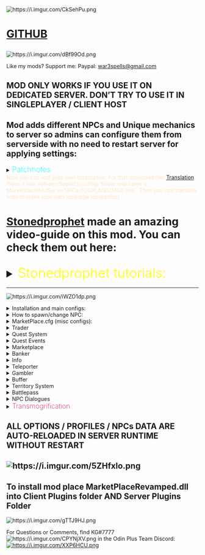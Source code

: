 <p><img src="https://i.imgur.com/CkSehPu.png" alt="https://i.imgur.com/CkSehPu.png"></p>
<h1>
<p><a href="https://github.com/war3i4i/Marketplace">GITHUB</a></p>
</h1>
<p><img src="https://i.imgur.com/dBf99Od.png" alt="https://i.imgur.com/dBf99Od.png"></p>
<p>Like my mods? Support me:
Paypal: <a href="mailto:war3spells@gmail.com">war3spells@gmail.com</a></p>
<h2>MOD ONLY WORKS IF YOU USE IT ON DEDICATED SERVER. DON’T TRY TO USE IT IN SINGLEPLAYER / CLIENT HOST</h2>
<h2>Mod adds different NPCs and Unique mechanics to server so admins can configure them from serverside with no need to restart server for applying settings:</h2>
<details>
  <summary><b><span style="color:aqua;font-weight:200;font-size:20px">
    Patchnotes
</span></b></summary>
<table>
<thead>
<tr>
<th>Version</th>
<th>Changes</th>
</tr>
</thead>
<tbody>
<tr>
<td>7.7.1</td>
<td>1) Now skill level as quest REWARD will not give skill levels if skill level is 0 (professions)<br/>2) Now all configs (including discord config, territory config and MAIN config (that also got changed) ) updating in server runtime without restart<br/>3) Changed discord connector config so you can write your own messages using {0] {1} {2} string formatting<br/>4) Fixed some patrol errors<br/>5) NPC that visible on map will be displayed as quest complete icon if its Talk quest target<br/>6) Fixed bug where every player would be an owner of any admin zone<br/>New territory flags<br/>7) NPC’s now can move if you set their patrol data (example: X0, Y0, X1, Y1, X2, Y2 and so on)<br/>8) Added new NPC name <icon> tag that allows you to add icon to NPC (exampe: <icon>Hammer</icon>), icon may be in-game monster, item or teleporter icon<br/>9) Added caching of teleporter icons<br/>10) Added /zones command to show zones in world<br/>11) Added F8 client GUI to create/remove/edit zones<br/>12) Added new NPC that’s visible on map<br/>13) Added caching of quest descriptions<br/>14) Quests now may have multiple restrictions</td>
</tr>
<tr>
<td>7.7.2-7.7.6</td>
<td>1) Small bugfixes<br/>2) Fixed npc patrol dropping underground because of no collision check<br/>3) Added isModed = true flag for valheim<br/>4) New territory flags were added: CustomPaint, LimitZoneHeight</td>
</tr>
<tr>
<td>7.7.7</td>
<td>1) Max accepted quest count now controlled by option in serverside<br/>2) Updated accepted quests UI. Added scrollview so you can see a lot of quests now. Also accepted quests UI now expandable in height if you drag its bottom border<br/>3) Fixed visible on map npc icon giving error<br/>4) Fixed patrol npc skyrocket in sky</td>
</tr>
<tr>
<td>7.7.8</td>
<td>1) Fixed Jewelcrafting incompatibility<br/>2) Added new API methods for my server control bot</td>
</tr>
<tr>
<td>7.7.9-7.8.2</td>
<td>1) Added new mechanic: Battlepass. (Still it test so no guides atm)<br/>2) Fixed marketplace default NPC models being able to go through (model collider issues)<br/>3) Added marketplace comptibility with ANY EIDF (Extended Item Data Framework) mod, such as my Transmogrification, Jewelcrafting, EpicLoot and so on<br/>4) Items in marketplace now have tooltip in right side with item stats and additional mod effects<br/>5) Added new quest Requirement: HasItem. Example: HasItem: Coins, 500<br/>6) Added new territory flags: LimitZoneHeight, CustomPaint<br/>7) Some additional optimizations<br/>8) Quest system improvements in terms of serverside crashes</td>
</tr>
<tr>
<td>7.8.3</td>
<td>1) Changed marketplace fonts and optimized UI<br/>2) Battlepass fixes<br/>3) Webhooks now having <color> richtext removed</td>
</tr>
<tr>
<td>7.8.4</td>
<td>1) Added german + portugese languages support<br/>2) HOTFIX for bug that doesn’t allow mod to work</td>
</tr>
<tr>
<td>7.8.5</td>
<td>1) Fixed cooking skill bug<br/>2) Fixed marketplace UI sorting by itemname/price/amount/seller text disappear on click</td>
</tr>
<tr>
<td>7.8.6</td>
<td>1) Added Korean language support<br/>2) Fixed possible EIDF item dupe</td>
</tr>
<tr>
<td>7.8.7</td>
<td>1) Now collect and craft quests may also have target level<br/>2) Fixed JC api<br/>3) Added new trader UI buttons: x1, x5, x10, x100</td>
</tr>
<tr>
<td>7.8.8</td>
<td>Fixed Previous Version</td>
</tr>
<tr>
<td>7.8.9</td>
<td>Fixed kill quest sometimes giving double reward</td>
</tr>
<tr>
<td>7.9.0</td>
<td>Fixed problem where item with 5 sockets were shown as 4 sockets max</td>
</tr>
<tr>
<td>7.9.1-7.9.2</td>
<td>1) Bugfixes<br/>Increase max marketplace pric to 10 mil</td>
</tr>
<tr>
<td>7.9.3</td>
<td>Fixed new Jewelcrafting mod version problem with marketplace display</td>
</tr>
<tr>
<td>7.9.4</td>
<td>NPC’s now may have interact sound<br/>New Territory Flag: SnowMask (makes ground with snow only)<br/>New Territory Flag: NoItemLoss. On death inventory kept with player<br/>Bugfixes<br/>Added <speed> tag to Teleporter spot name (read Teleporter guides)<br/>Moved all system Guides to separated github page because of char limit</td>
</tr>
<tr>
<td>7.9.5-7.9.6</td>
<td>Fixed an issue with disconnecting players after few hours</td>
</tr>
<tr>
<td>7.9.7</td>
<td>Added 3 new options in NPC Fasion Menu: Text Font, Text Size, Test Height Offset</td>
</tr>
<tr>
<td>7.9.8</td>
<td>Now Admins using Debug Mod can remove slots (even Expired one’s) from marketplace by clicking “X” button in end of each slot</td>
</tr>
<tr>
<td>7.9.9</td>
<td>Fixed small marketplace bug on trying to sell items<br/>Now “NPC Model Override” can be literally ANYTHING in game: Piece objects (structures), Itemdrops, trees and so on<br/>Please use new model override feature on your own risk since its not being tested yet and may cause a lot of bugs. DO NOT USE VFX’s as model override or model will be gone. If you somehow failed NPC model override then write it chat /npc remove . That will cause all near NPC’s (5 meter range) be removed</td>
</tr>
<tr>
<td>7.9.10</td>
<td>Fixed KeyManager problem for server using same IP</td>
</tr>
<tr>
<td>8.0.0</td>
<td>1) Bugfixes<br/>2) Added new Premium System: Distanced UI that can use NPC profiles without interacting with NPCs. To use go to MarketplaceKG/PremiumSystem/ folder to  edit .cfg file. Hotkey to open UI is L. Alt + ~<br/>3) Added new NPC UI : Save/Load. Opens with C + Interact. Allows you to save NPC appearance and then load it back on another NPC. To save ALL NPCs in your location write /npc save in chat<br/>4) Replaced old localization on LocalizationManager. Now you can add your own localization. For that download file: <a href="https://pastebin.com/7z08xMQq">https://pastebin.com/7z08xMQq</a> . Place it into Valheim/BepInEx/config/ folder and name it MarketplaceAndServerNPCs.YOURLANGUAGE.yml . Then you can translate lines to make your own language localization</td>
</tr>
<tr>
<td>8.0.2</td>
<td>Added few log lines for PremiumSystem</td>
</tr>
<tr>
<td>8.1.0</td>
<td><span style="color:red;">BEFORE INSTALLING 8.1.0 VERSION MAKE SURE TO REMOVE ALL ITEMS FROM MARKETPLACE SINCE AFTER UPDATE IT WILL REMOVE ITEMS OWNERSHIP FROM ALL USERS. ALSO DO THE SAME FOR ALL PLAYER CREATED TERRITORIES<br/></span>New NPC (System) Added: Transmogrification (Paid feature only)<br/>New System added: Quest Events<br/>New quest reward added: Skill_EXP<br/>New quest restriction added: NotFinished<br/>Bugfixes<br/>Now NPC Sounds are mp3 files instead of wav<br/>Now Territories with at least one color less than 0 wont be displayed on map<br/>Added tooltips on hover on any quest reward or trader item<br/>If you will write [questID=autocomplete] then quest will be considered finished without completing it in NPC UI, it will be completed immediately when your quest target is done<br/></td>
</tr>
<tr>
<td>8.1.1</td>
<td>Returned Quest Journal (a little changed)<br/>Fixed NPC sound reverb problem<br/>Fixed player getting skill experience while attacking NPC</td>
</tr>
<tr>
<td>8.1.2</td>
<td>Fixed critical bug that didn’t allow players to join server</td>
</tr>
<tr>
<td>8.2.0</td>
<td>Now mod compatible with mistlands update<br/>Updated NPC + NPC Fashion UI’s<br/>Now Marketplace also saves Crafter Name + Crafter ID<br/>Updated transmog to use ItemDataManager. After update all transmogrified items will be nullified. But because of using ItemDataManager now transmog wont disappear when you upgrade an item + will have much less bugs (armor stand ad so on)<br/>New Territory flags added: NoMist, InfiniteEitr, InfiniteStamina<br/>Small Localization update</td>
</tr>
<tr>
<td>8.2.1</td>
<td>Fixed quest autocomplete tag problem on most quest types. Now it properly works on all Kill, Collect, Craft, Build type quests</td>
</tr>
<tr>
<td>8.2.3</td>
<td>Fixed Jewelcrafting compatibility. <br/>Added new VFX id: 21 to Transmogrification that allows people to chooce any effect manually. <br/>Fixed player territories map showup issue</td>
</tr>
<tr>
<td>8.2.4</td>
<td>Added MagicHeim API (Quest Reward Add MagicHeim EXP, Quest Restriction MagicHeim Level)<br/>Fixed compatibility issue with Marketplace Territories and Jere’s ExpandWorld</td>
</tr>
<tr>
<td>8.2.6</td>
<td>Updated to latest Valheim live version<br/>Added new &lt;image=link&gt; tag for quest name to show preview image<br/>Added PutAll button to Banker<br/>Added Periodic animation to NPC Fashion UI<br/>Fixed Premium UI syncing<br/>Added new territory flag: NoCreatureDrops</td>
</tr>
<tr>
<td>8.2.7</td>
<td>Added new trader format, now Trader may have up to 5 items to exchange in left and right side, also left side items may now also have level required<br/>Quests now may have multiple targets per one quest as rewards and requirements (same format with adding)<br/>Reworked Marketplace UI visuals<br/>Fixed a bug where marketplace prevented items from being able to change rotation / roll<br/>Some code optimizations<br/>Now if you press RIGHT mouse button on “Receive Income” button in Marketplace then income will be added directly to your banker</td>
</tr>
<tr>
<td>8.2.8</td>
<td>All data in DO NOT TOUCH folder now decrypted. Keep in mind that you can’t change that in runtime and if you edit .json file then do it on your own risk<br/>Changed NPC Save / Load UI, changed Marketplace UI, changed Premium UI<br/>Added IsVIP restriction for quests (quest will be shown only for VIP’s)<br/>Fixed trader NeedToKnowMaterial items appear if player doesn’t know materials<br/>Now you can buy particular amount of items from stack in Marketplace<br/>Updated KeyManager<br/>Items in Marketplace cannot be Expired anymore</td>
</tr>
<tr>
<td>8.3.0</td>
<td>Updated for new Valheim version<br/>Bugfixes<br/>Added  Marketplace_GOBLIN, Marketplace_SKELETON, Marketplace_QUESTBOARD, Marketplace_TELEPORTER, Marketplace_DEFAULTNPC as separated models that you can use to override NPC model</td>
</tr>
<tr>
<td>8.3.2</td>
<td>Quest descriptions now may have \n as new line<br/>Territory minimap text fix<br/>Fixed NPC save/load UI problems<br/>Fixed Teleporter map names showup</td>
</tr>
<tr>
<td>8.3.3</td>
<td>Added Groups API for Kill type quests</td>
</tr>
<tr>
<td>8.4.0</td>
<td>Player Territories removed. Please do not install this version until you replace Player Territories module on something else (Azumatt wards / e.t.c) (TerritoryDatabase is same and working, just not the players one)<br/>Added KGchat as part of marketplace. Its enabled by default but you can turn it off in Main config on serverside. You can replace KGchat emojis in BepInEx/Config/MarketplaceEmojis. You will find spritesheet_original.png there, change pics on what you need and rename it to spritesheet.png<br/>Added 2 new fields to fashion UI: Periodic Sound + Periodic Sound Time<br/>Added new quest event: NpcText<br/>Optimized mod by rewriting it almost from scratch. Now mod is open-source, check: <a href="https://github.com/war3i4i/Marketplace">https://github.com/war3i4i/Marketplace</a> for code<br/>Added API for territories so other mods may use it (check github)<br/>NPC’s now won’t show up in hammer menu if Debug Mode is turned off<br/><br/>Transmogrification system access has changed (now transmogrification is a separated DLL). If you bought Transmog access before this patch please contact me in discord KG#7777 so i can send you mod to enable Transmog</td>
</tr>
<tr>
<td>8.5.0</td>
<td>New system added: NPC Dialogue (guide soon)<br/>New system added: Item Mocking (guide soon)<br/>Fixed banker multiplier bug<br/>Fixed KGchat text overflow</td>
</tr>
<tr>
<td>8.6.0</td>
<td>New system added: Mailbox<br/>Finished NPC Dialogues system<br/>Bugfixes<br/>Fixed Banker interest not working<br/>Now Marketplace can use SOME of its features locally on client (to enable set config option to true on clientside)<br/>New Quest Restriction - Time: value, allows quest to be time limited<br/>Added NPC font support for chinese symbols and other languages special symbols<br/></td>
</tr>
<tr>
<td>8.6.3</td>
<td>Posted / updated NPC Dialogues + Territory System guides on site<br/>Added config option to specify banker interest items (All by default)<br/>Added config option to set mailbox item wait time<br/>Fixed gambler code<br/>Now working with wackydb 2.0 (beta) cloned items</td>
</tr>
</tbody>
</table>
</details>
<span style="color: bisque;">
Now you can add your own localization. For that download file: <a href="MarketplaceAndServerNPCs.English.yml" download>Translation</a>.<br>Place it into Valheim/BepInEx/config/ folder and name it MarketplaceAndServerNPCs.YOURLANGUAGE.yml . Then you can translate lines to make your own language localization
</span>
<h1>
<p><a href="https://www.youtube.com/@therealstonedprophet">Stonedprophet</a> made an amazing video-guide on this mod. You can check them out here:</p>
<details><summary><span style="color:yellow;font-weight:300;font-size:35px">Stonedprophet tutorials:</span></summary>
<p> 
<ol>
<li><a href="https://youtu.be/5fR_9Qygkro">https://youtu.be/5fR_9Qygkro</a> (part one)</li>
<li><a href="https://youtu.be/BthPUGOeaeA">https://youtu.be/BthPUGOeaeA</a> (part two)</li>
<li><a href="https://youtu.be/hUU_bPCwFeE">https://youtu.be/hUU_bPCwFeE</a> (part three)</li>
<li><a href="https://youtu.be/ZgoeYVpEcI4">https://youtu.be/ZgoeYVpEcI4</a> (part four)</li>
<li><a href="https://youtu.be/xdj2CccUYhk">https://youtu.be/xdj2CccUYhk</a> (part five)</li>
</ol>
</p>
</details>
</h1>
<hr>
<p><img src="https://i.imgur.com/iWZO1dp.png" alt="https://i.imgur.com/iWZO1dp.png"></p>
<details><summary>Installation and main configs:</summary>
<p> 
<ol>
<li>Ship plugin to all clients and on your dedicated server</li>
<li>After server restart, new folder in BepInEx/config will be created: MarketplaceKG</li>
</ol>
<p><img src="https://i.imgur.com/EnHUG1T.png" alt=""></p>
<p>Each file / folder description:</p>
<ol>
<li>Battlepass folder - contains battlepass configs for Free / Premium rewards and main battlepass config (battlepass name, exp step)</li>
<li>Discord Webhook folder - allows you to configure webhooks for Marketplace notifications (Quest completed, Marketplace item placed, Gambler won)</li>
<li>DO NOT TOUCH - this folder only contains encrypted marketplace related data (players messages, players income, marketplace slots and so on). DO NOT TOUCH this folder since you will lose all your marketplace data if you do so. There are none files you can / need to edit</li>
<li>MapPinsIcons - folder where you can place small-weight icons for Teleporter NPC. But there is also MarketplaceCachedTeleporterIcons folder in clientside which i recommend you to use, instead of adding icons on serverside</li>
<li>PlayerTerritories - folder with json files and .cfg for Player-made territories (Admin territories are inside TerritoryDatabase.cfg)</li>
<li>BankerProfiles.cfg - file for configuring banker NPC’s</li>
<li>BufferDATABASE.cfg - file that contains all your created buffs for Buffer NPC</li>
<li>BufferProfiles.cfg - file for configuring Buffer NPC (you can choose which NPC profile has WHICH buffs from database)</li>
<li>GamblerProfiles.cfg - file for configuring Gambler NPC</li>
<li>LOGS.log - few logs for some marketplace actions (item deposit / withdraw to banker, marketplace item placed, etc)</li>
<li>MarketPlace.cfg - main config that contains small config values for various mechanics</li>
<li>QuestDATABASE.cfg - file where you have all your written quests</li>
<li>QuestProfiles.cfg - file for configuring Quest NPC (you can choose which NPC profile has WHICH quests from database)</li>
<li>ServerInfoProfiles.cfg - file for configuring ServerInfo NPC</li>
<li>TeleportHubProfiles.cfg - file for configuring Teleporter NPC</li>
<li>TerritoryDatabase.cfg - file for configuring territories</li>
<li>TraderProfiles.cfg - file for configuring Trader NPC</li>
<li>TransmogrificationProfiles.cfg - file for configuring Transmogrification NPC</li>
</ol>
</p>
</details>
<details><summary>How to spawn/change NPC:</summary>
<p> 
<ol>
<li>Start the game and join your server</li>
<li>Use any admin mod to enable DEBUG MODE</li>
<li>After enabling debug mode you can open your hammer and “build” NPC you want</li>
</ol>
<p>There are two types of NPC’s: Visible on map and Not Visible on map.</p>
<p><img src="https://i.imgur.com/i4hwElW.png" alt=""></p>
<p><img src="https://i.imgur.com/7A8rr8u.png" alt=""></p>
<p><img src="https://i.imgur.com/IMQ7hpV.png" alt=""></p>
<p>The difference is only that visible on map NPC will have its Pin on map from any distance.</p>
<p><img src="https://i.imgur.com/zlm4GR6.png" alt=""></p>
<p>After placing NPC in Debug Mode you can start applying few changes to it. You can open 2 menus: Main NPC UI and Fashion Menu.</p>
<p><img src="https://i.imgur.com/K6zbBEQ.png" alt=""></p>
<p>Main NPC UI:</p>
<p><img src="https://i.imgur.com/eSOXkyZ.png" alt=""></p>
<ol>
<li>Top buttons - change NPC type (Marketplace, Trader, Info, Teleporter and so on)</li>
<li>Change NPC Profile - NPC profile that will hook data from your <em>NpcType</em>Profiles.cfg</li>
<li>Override NPC Name - Change NPC name to whatever you want</li>
<li>Override NPC Model - Change NPC model to any in-game (even other mod) creature you want</li>
<li>Set Patrol Data - You can make npc walk from one spot to another, or even make a full path for it. Example: 300, 200, 305, 200. It will make your NPC walk from 300 x spot to x 305 spot (5 meters), while Z coord is always 200</li>
<li>Snap To Ground And Rotate - snaps NPC to ground and rotates it to where you look at</li>
<li>Apply - apply changes</li>
</ol>
<p>P.S: Override NPC Model accepts ANY Character (monster) prefab (Troll, Greydwarf, Hatchling, and so on). But monsters will have their own animator.
If you want to use Overriden NPC with Player animation from fashion menu you can add @humanoid to your prefab name.
Example:
Troll@humanoid, Greydwarf@humanoid, Neck@humanoid.
That will give these creature Player animator so they will be able to use emote_wave animations and so on (crafting animations also)</p>
<p>Let’s try it out:</p>
<p>Adding data:</p>
<p><img src="https://i.imgur.com/u5L80rk.png" alt=""></p>
<p>Result:</p>
<p><img src="https://i.imgur.com/kxIKSm6.png" alt=""></p>
<p>Now let’s see Fasion Menu:
(Keep in mind that most fashion prefabs / equipment will only work on Player or Player_Female models override. Armors and such won’t work on monster override models)</p>
<p><img src="https://i.imgur.com/rqGj581.png" alt=""></p>
<ol>
<li>Left Hand - left hand prefab</li>
<li>Right Hand - right hand prefab</li>
<li>Helmet Item - helmet prefab</li>
<li>Chest Item - chest prefab</li>
<li>Legs Item - legs prefab</li>
<li>Cape Item</li>
<li>Left Back Item - left back prefab</li>
<li>Right Back Item - right back prefab</li>
<li>Hair Index - hair index (1 2 3 4 5 and so on)</li>
<li>Hair Color (#hex) - hex color for hair color, example: #ffffff</li>
<li>Skin Color (#hex) - hex color for skin color, example: #ffffff</li>
<li>Model scale - model size (works on any override model)</li>
<li>Interact animation - animation when someone interacts with NPC, example: emote_nonono</li>
<li>Greeting animation - animation when someone comes close to NPC, example: emote_thumbsup</li>
<li>Bye Animation - animation when someone leaves NPC, example: emote_wave</li>
<li>Greeting Text - text when someone comes close to NPC, example: Hello!</li>
<li>Bye Text - text when someone leaves NPC, example: Bye!</li>
<li>Crafting animation index - animation for Player and Player_Female models that turning on crafting state, there are 0 1 2 3 crafting animation states</li>
<li>Beard index - same as hair index, but for beard</li>
<li>Beard color (#hex) - hex color for beard color, example: #ffffff</li>
</ol>
<p>Now let’s write some random data:</p>
<p><img src="https://i.imgur.com/xK0Kywc.png" alt=""></p>
<p>Result:</p>
<p><img src="https://i.imgur.com/ULo443R.png" alt=""></p>
<p><img src="https://i.imgur.com/lFzK72V.png" alt=""></p>
<p>Now that we learned how to spawn / edit NPC’s lets try to configure some of those from serverside</p>
</p>
</details>
<details><summary>MarketPlace.cfg (misc configs):</summary>
<p> 
<p><img src="https://i.imgur.com/48FkIqM.png" alt=""></p>
<ol>
<li>ItemMarketLimit - limit of slots a player can post in Marketplace</li>
<li>BlockedPlayers - SteamID list of players that can’t post items in Marketplace</li>
<li>VIPplayersList - SteamID list of players that are VIPs (less taxes)</li>
<li>MarketTaxes - taxes for Marketplace items (non-VIP users)</li>
<li>VIPplayerTaxes - taxes for Marketplace items (VIP users)</li>
<li>CanTeleportWithOre - define if players can teleport with ore in Teleporter NPC</li>
<li>MarketSellBlockedPrefabs - prefabs that players cannot sell on marketplace</li>
<li>FeedbackWebhookLink - Feedback NPC webhook link</li>
<li>ServerCurrency - currency to use in Marketplace. If you have your own prefab - analogue of Coins you can write it here</li>
<li>BankerIncomeTime - how often (HOURS) banker will give players income</li>
<li>BankerIncomeMultiplier - each #BankerIncomeTime (hours) will add income with multiplier. Example: if player has 100 coins in bank and multiplier is 0.1, then each BankerIncomeTime he will have 100 + 100 * 0.1 (110). Then 110 + 110 * 0.1 = 221. And so on</li>
<li>BankerVIPIncomeMultiplier - same as upper, but for VIP players</li>
<li>MarketSlotExpirationTime - how many hours should pass, so that player marketplace slot will expire (won’t be shown in marketplace list anymore)</li>
<li>GamblerEnableWinNotifications - enable global chat win notifications when someone wins something in gambler NPC</li>
<li>AllowMultipleQuestsScore - if set to true, then if player has 2 quests with same target, upon adding quest score it will be added to BOTH quests instead of just one</li>
<li>MaxAcceptedQuests - maximum number of quests that player can have accepted at once</li>
<li>BattlepassVIPlist - SteamID list of players that are VIPs in Battlepass</li>
<li>Enable KG Chat - enable / disable KG chat</li>
</ol>
</p>
</details>
<details><summary>Trader</summary>
<p> 
Trader NPC allows you to set items to be exchanged. Item A x number will be exchanged for Item B x number.
<p>To start with let’s make our trader profile in TraderProfiles.cfg:</p>
<p><img src="https://i.imgur.com/cYxd3gH.png" alt=""></p>
<p>The data format is:</p>
<p>ItemA, ItemA quantity, ItemB, ItemB quantity, ItemB level (If needed)</p>
<p>For example i want to make a trader that will trader 100 coins for 1 swordiron level 2, and trade 1 wood for 10 Rubies:</p>
<p>My profile will look like that:</p>
<pre><code>[TestTrader]
Coins, 100, SwordIron, 1, 2
Wood, 1, Ruby, 10
</code></pre>
<p>Adding that to TraderProfiles.cfg</p>
<p><img src="https://i.imgur.com/PSpqNPL.png" alt=""></p>
<p>(As in any other NPC you are able to add as many profiles as you want so you can have 100 different NPCs trading different items)</p>
<p>Now let’s assign profile to our trader NPC:</p>
<p><img src="https://i.imgur.com/BjPrHIS.png" alt=""></p>
<p>On interact trader UI will open:</p>
<p><img src="https://i.imgur.com/WMFaYl4.png" alt=""></p>
<p>Because i have wood and coins in my inventory i can actually exchange that. On clicking big green &gt; (arrow) button in middle i will exchange item A on item B.</p>
<p>Also you can add Pets as trader items. Example: Stone, 100, Wolf, 1, 5. Will exchange 100 stone on one pet wolf level 5</p>
<p>Let’s add another profile with pets only!</p>
<pre><code>[PetsTrader]
Stone, 100, Wolf, 1, 5
Ruby, 25, Boar, 10, 2
</code></pre>
<p><img src="https://i.imgur.com/10OELul.png" alt=""></p>
<p>Assigning PetsTrader profile to our NPC will give us this result:</p>
<p><img src="https://i.imgur.com/W4YHMKr.png" alt=""></p>
<p>Note that wolf level 5 is 4 stars because stars starts from 0 and level starts from 1. Same for Boar</p>
<p>On top right you have x1, x5, x10 , x100 modifier buttons so player can change exchange rate for faster trading. Note that it applies original rate so Coins, 5, Wood, 1 on exchange rate x100 will be 500 coins to 100 wood</p>
<h1>Since 8.2.7 Marketplace trader got one more data format you can use</h1>
<p>New format allows you to use up to 5 Needed Items and 5 Given Items. Also with new format left-side items may also have level (quality) requirement. Format:</p>
<pre><code>Item, Quality, Level(IF NEEDED), Item2, Quality2, Level2(IF NEEDED),.... = Item, Quality, Level (IF NEEDED), Item2, Quality2, Level2 (IF NEEDED),....
</code></pre>
<p>Example:</p>
<pre><code>BlackMetal, 1, AxeBlackMetal, 1, 9, Coins, 25 = AxeBlackMetal, 1, 10, Wood, 123
</code></pre>
<p>^ will give you this result:</p>
<p><img src="https://i.imgur.com/tkb8MM5.png" alt=""></p>
<p>Keep in mind that you can still use old format in same profile. Example:</p>
<pre><code>[test]
SwordIron, 1, 9, Ruby, 666 = SwordIron, 1, 10
BlackMetal, 1, AxeBlackMetal,1,9, Coins, 25 = AxeBlackMetal, 1,10, Wood, 123
Coins, 0 = AxeBlackMetal, 1, 9
Coins, 0, BlackMetal, 5
</code></pre>
<p>Result will be:</p>
<p><img src="https://i.imgur.com/eTT5SbT.png" alt=""></p>
</p>
</details>
<details><summary>Quest System</summary>
<p> 
<p>In order to create your own Quests you would need to focus on two file: QuestDATABASE.cfg and QuestProfiles.cfg</p>
<p><img src="https://i.imgur.com/4l2Kshv.png" alt=""></p>
<p>QuestDATABASE.cfg - a file that contains ALL your created quests. Think about it as a place where all your quests getting their ID there, so later you can add that ID to QuestProfiles NPC</p>
<p>QuestProfiles.cfg - a file that allows you to distribute quests into NPC profiles. You may have 5 NPCs giving SAME quest, as well as 10 NPCs giving different quests</p>
<p>So… Let’s create our own first quest! First think you should do is to create a new Quest in QuestDATABASE.cfg.</p>
<p>Here’s the quest structure:</p>
<pre><code>[QuestID]
QuestType
Name
Description
Quest Target Prefab , Amount, Min Level (min level works only on Kill or Collect quest in order to set minimum level or target you need to kill)
QuestRewardType: prefab, Amount, Level
In-Game Days Cooldown
QuestRequirementType: Prefab, MinLevel (only use with Skill requirement)
</code></pre>
<p><span style="color:aqua;"> NOTE: If you want quest to be able to autocomplete (no need to speak again with npc and press “Complete” button after score is 100%), then you can write [QuestID=autocomplete]
</span></p>
<p>There are 6 types of quests: Kill, Collect, Harvest, Craft, Talk and Build:</p>
<pre><code>1) Kill - a quest where the Target is a Character (any creature) prefab. You can set minimum level of target creature to kill
2) Collect - a quest where the Target is an Item prefab. Please note that COLLECT is the only quest type that actually TAKES item from player inventory in order to be finished
3) Harvest - a quest where the Target is a Pickable prefab. Example: Pickable_Carrot, Pickable_Stone and so on. For adding score to this quest you would need to Harvest any of those &quot;farm&quot; prefabs
4) Craft - a quest where the Target is a Item prefab. You can set an item level that should be crafted or leave it 1
5) Talk - a quest where the Target is a full NPC name. After interacting with NPC target quest will autocomplete and rewards will be given
6) Build - a quest where the Target is a Piece prefab. Please note that prefabs that you build for quest target won't return any resources on destroy
</code></pre>
<p>Quest rewards type:</p>
<pre><code>1) Item - a reward where the Target is an ItemDrop prefab. You can set amount and level of given item
2) Skill - a reward where the Target is Skill name. Example Skill: Run, 10. Will give +10 levels of run skill to player who finished a quest
3) Pet - a reward where the Target is a Tameable Creature prefab that will spawn already tamed. You can set amount and level of given pet
4) Skill_EXP - a reward where the Target is Skill name. Example Skill_EXP: Run, 100. Will give +100 exp of run skill to player who finished a quest
5) EpicMMO_EXP  - a reward where the Target is amount of exp. Example EpicMMO_EXP: 100. Will give +100 exp of EpicMMO skill to player who finished a quest
6) Battlepass_EXP - a reward where the Target is amount of exp. Example Battlepass_EXP: 100. Will give +100 exp of Battlepass skill to player who finished a quest
7) MH_EXP - a reward where the Target is amount of exp. Example MH_EXP: 100. Will give +100 exp of MagicHeim experience to player who finished a quest
</code></pre>
<p>Quest Requirements Types:</p>
<pre><code>1) Skill - example: Skill: Run, 10. Will make so that only if you have skill Run at least 10 levels you can accept this quest
2) OtherQuest - example: OtherQuest: MyQuestID123. Will make so that only if you have completed quest with ID MyQuestID123 you can accept this quest
3) GlobalKey - example: GlobalKey: defeated_gdking. Will make so that quest is only acceptable if yagluth was killed on server
4) EpicMMO_Level - example: EpicMMO_Level: 20. Will make so that quest is only acceptable if player has at least 20 EpicMMO levels (other mod API)
5) HasItem - example: HasItem: SwordIron. Will make so that quest is only acceptable if player has at least 1 SwordIron in inventory
6) NotFinished - example: NotFinished: MyQuestID123. Will make so that quest is only acceptable if player has NOT finished quest with ID MyQuestID123
7) IsVIP - example: IsVIP . Will make so that quest is only acceptable if player is VIP
8) MH_Level - example: MH_Level: 20. Will make so that quest is only acceptable if player has at least 20 MagicHeim levels (other mod API)
9) Time - example: Time: 60. Will time limit quest completion to 60 seconds. If player won't complete quest in 60 seconds it will fail
</code></pre>
<p>Please note that Quest Targets, Quest Rewards and Quest Requirements may be multiple in one quest. You can add them as much as you want with | symbol. Example:</p>
<pre><code>Item: SwordIron, 1, 5 | Pet: Wolf, 2, 10 | Skill: Run, 2 | Item: Coins, 100
</code></pre>
<p>^ quest will give 1 Iron Sword level 5, 2 Wolves level 10, +2 levels of Run skill and 100 coins</p>
<p>Same for requirements:</p>
<pre><code>OtherQuest: MyQuest123 | HasItem: PickaxeIron | Skill: Run, 10
</code></pre>
<p>^ quest will be only acceptable if player has completed quest with ID MyQuest123, has at least 1 PickaxeIron in inventory and has at least 10 levels of Run skill</p>
<p>So… Now that we know all of these things lets create our first quest! I will create a quest where player will need to kill 10 wolves and get 100 Coins + Iron Sword level 3 as a reward with no quest requirements (i will leave it to None). I will set quest cooldown to be 10 in-game days (5 hours real time)</p>
<p>My quest looks like that:</p>
<pre><code>[MyTestQuest1]
Kill
This is my first quest!
And this is my first quest description!
Wolf, 10 | Skeleton, 5
Item: SwordIron, 1, 3 | Item: Coins, 100
10
None
</code></pre>
<p>Now we can add this data to out QuestDATABASE.cfg file:</p>
<p><img src="https://i.imgur.com/ejk2NIl.png" alt=""></p>
<p>After that we are able to give this quest to any NPC profile we create in QuestProfiles.cfg</p>
<p>I will create NPC profile named TestQuests and add my quest to it:</p>
<p><img src="https://i.imgur.com/rhuUwUh.png" alt=""></p>
<p>Now let’s assign this profile to our NPC:</p>
<p><img src="https://i.imgur.com/ba3gJUh.png" alt=""></p>
<p>On iteract with NPC you should get your result!</p>
<p><img src="https://i.imgur.com/lleU3rp.png" alt=""></p>
<p><img src="https://i.imgur.com/c4FHGqG.png" alt=""></p>
<p>As you can see I didn’t specify the Wolf target level (Wolf, 10). So it will by default be level 0 (0 stars). So killing any Wolf will be acceptable for this quest.</p>
<p>Let’s take quest and try it out!</p>
<p><img src="https://i.imgur.com/nVKKAud.png" alt=""></p>
<p>Note that Kill, Collect, Harvest quests will have a markers about target. You can disable marker in local Marketplace config on client</p>
<p><img src="https://i.imgur.com/GQKiXZG.png" alt=""></p>
<p>On killing wolf i get score 1/10</p>
<p><img src="https://i.imgur.com/RIOapFp.png" alt=""></p>
<p>Now let’s change our quest a little. I will change Wolf, 10 to Wolf, 10, 2. This will make so that only wolves level 2 or higher (2 stars) will be acceptable for this quest</p>
<p><img src="https://i.imgur.com/hgInMiO.png" alt=""></p>
<p>As you can see our quest target in-game changed:</p>
<p><img src="https://i.imgur.com/ZjP5S3z.png" alt=""></p>
<p><img src="https://i.imgur.com/r47i7qA.png" alt=""></p>
<p>Only wolf with 2 stars and higher now acceptable as quest target. You can see that by quest marker above wolf’s head</p>
<p>After finishing quest you can come to same NPC that gave it to you and click “Complete” button to receive rewards.</p>
<p><img src="https://i.imgur.com/5qZiacv.png" alt=""></p>
<p><img src="https://i.imgur.com/tlMY7jW.png" alt=""></p>
<p>If quest cooldown is lower than 5000 days then it will be still visible in Quest UI. Use quest cooldown 10000+ for one-time quests</p>
<p>Some Quick Screenshots with few other quest types:</p>
<p>Database:
<img src="https://i.imgur.com/IzGyHHV.png" alt=""></p>
<p>Profiles:
<img src="https://i.imgur.com/nJTMq4r.png" alt=""></p>
<p>Results:</p>
<p>Markers on Build quest targets
<img src="https://i.imgur.com/AGJ4bGI.png" alt=""></p>
<p>Markers on harvest + collect targets
<img src="https://i.imgur.com/Rr3SMac.png" alt=""></p>
<p>Markers on Talk Targets</p>
<p><img src="https://i.imgur.com/Ejrhf5u.png" alt=""></p>
<p>Good luck with creating your own quests!</p>
</p>
</details>
<details><summary>Quest Events</summary>
<p> 
Quest Events allows you to "attach" events and actions to particular quests created in QuestDatabase.cfg
<p>Possible events:</p>
<pre><code>OnAcceptQuest - when player accepts quest
OnCancelQuest - when player cancels quest
OnCompleteQuest - when player completes quest (successfully)
</code></pre>
<p>Possible actions:</p>
<pre><code>GiveItem - example: GiveItem, SwordIron, 1, 5. Will give player 1 Iron Sword level 5
GiveQuest - example: GiveQuest, MyQuestID123. Will give player quest with ID MyQuestID123
RemoveQuest - example: RemoveQuest, MyQuestID123. Will remove quest with ID MyQuestID123
Spawn - example: Spawn, Wolf, 5, 2. Will spawn 5 wolves level 2 (near)
Teleport - example: Teleport, 100, 100, 100. Will teleport player to x100, y100, z100
Damage - example: Damage, 100. Will deal 100 damage to player
Heal - example: Heal, 100. Will heal player for 100 health
PlaySound - example: PlaySound, MySound. Will play sound MySound
NpcText - example: NpcText, MyText. Will show text MyText above closest NPC head
</code></pre>
<p>Data Format:</p>
<pre><code>[questID]
Event: Action, arguments
</code></pre>
<p>Example:
<img src="https://i.imgur.com/Qcp98Rx.png" alt=""></p>
<p>You are not limited in using one event and action once, you can add as many same events as you want to with different actions, example:</p>
<pre><code>[TestQuest]
OnAcceptQuest: GiveItem, SwordIron, 1, 5
OnAcceptQuest: GiveItem, Coins, 100, 1
OnAcceptQuest: Heal, 5000
</code></pre>
</p>
</details>
<details><summary>Marketplace</summary>
<p> 
<p>The only NPC that doesn’t really need anything to be configured. Its working out of box.</p>
<p><img src="https://i.imgur.com/Av5NuBe.png" alt=""></p>
<p>To sell items click “Sell” tab =&gt; choose item you want to sell =&gt; choose quantity / price and click “Sell”</p>
<p><img src="https://i.imgur.com/Js9QC2r.png" alt=""></p>
<p>After clicking “Sell” item should appear in “BUY” tab with all other items. If you’re slot owner you can click on it and “Cancel” your sell.</p>
<p><img src="https://i.imgur.com/QKmf1Gl.png" alt=""></p>
<p>When someone will buy your item you will get currency in “Income: 0 (it will be bigger when you sell)”. To redeem your gold just click + button (Income). Currency will be added to your inventory</p>
<p>Marketplace supports all Custom Item data mods, such as EpicLoot, Jewelcrafting, Professions and such</p>
</p>
</details>
<details><summary>Banker</summary>
<p> 
Banker is an NPC that allows you to deposit / withdraw your items in bank. Also if you set Banker Income and Banker Income Time in Marketplace.cfg then each N hours (Banker Income Time) every player will get % Income to their bank resources.
<p>To create a Banker profile go to BankerProfiles.cfg and add a new profile:</p>
<p><img src="https://i.imgur.com/n7TZqfI.png" alt=""></p>
<p>I want to make a Banker profile that will accept Coins + Rubies. For that i would need to add profile [profileName] and add acceptable items on each new line</p>
<p><img src="https://i.imgur.com/Zt1lTbw.png" alt=""></p>
<p>Let’s assign Banker profile to our Banker NPC in-game:</p>
<p><img src="https://i.imgur.com/dQriWbn.png" alt=""></p>
<p>On Interact with NPC you should see this:</p>
<p><img src="https://i.imgur.com/KlarEFR.png" alt=""></p>
<p>Green number = resource amount in bank account. Bottom text = inventory amount</p>
<p>So if i want to deposit (put) 250 coins into bank i would need to write “250” and press “+” :</p>
<p><img src="https://i.imgur.com/f22k5fQ.png" alt=""></p>
<p><img src="https://i.imgur.com/SFOAvma.png" alt=""></p>
<p>As you can see now i have 250 coins in bank that will be kept there forever and getting income if server admin wants to be so</p>
<p>You may have multiple banker NPCs with different slots (resources) to keep your items in. For example you can have 1 banker that will keep your coins and another one that will keep your rubies</p>
<p>Think about banker as a “global” big chest with infinite space :D</p>
</p>
</details>
<details><summary>Info </summary>
<p> 
<p>NPC will read info from ServerInfo.cfg and display that on GUI.
Rich text markers can be applied to text you write
ServerInfo npc uses “default” profile by default. But you can add as many info profiles you want (same as Trader NPC profiles). Example below:</p>
<p><img src="https://i.imgur.com/JSZ90if.png" alt=""></p>
<p><img src="https://i.imgur.com/cwOiOsO.png" alt=""></p>
<p><img src="https://i.imgur.com/MfZXnVH.png" alt=""></p>
<p>To add data you need to create profile with [ProfileName], and then uder it you can write info you need. Later just assign this profile to Info NPC and it will show it.
Non-profiled text will be applied to every new Info NPC with “default” profile.</p>
</p>
</details>
<details><summary>Teleporter</summary>
<p> 
<p>NPC acts as teleport-hub but all in one. Its profile/data controlled by BepInEx/MarketplaceKG/TeleportHubProfiles.cfg</p>
<p><img src="https://i.imgur.com/pTjanHG.png" alt=""></p>
<p><img src="https://i.imgur.com/MpIGCz8.png" alt=""></p>
<p>To Add new teleport spots you need to add them new line each with structure: Spot Name, X coord, Y coord, Z coord, Icon name</p>
<p>You can add Icons in BepInEx/config/MarketplaceKG/MapPinsIcons folder</p>
<p><img src="https://i.imgur.com/yZVRMLF.png" alt="https://i.imgur.com/yZVRMLF.png"></p>
<p>I recommend you to use 32x32 icons.
Also you can write ItemPrefab name instead of icon in order to use its icon as map pin
When you click Interact on Teleporter NPC with profile you will open map and it will show pins to you. After Left Mouse click on icon you will teleport to XYZ coords of spot.</p>
<p><img src="https://i.imgur.com/Hoy6Gg1.png" alt="https://i.imgur.com/Hoy6Gg1.png"></p>
<p>XYZ COORDS SHOULD BE INTEGERS VALUE ONLY (5.6 &lt;= WRONG, 5 &lt;= good)</p>
<p>If you want to make teleport not instant but be more like “magic” teleport, then you can add &lt;speed=value&gt; parameter to teleport spot name</p>
<p>Example:</p>
<p>Spawn &lt;speed=10&gt;, 0,30,0</p>
<p>That will make teleport to spawn not instant but more magic-alike with speed of 10 meters / second</p>
</p>
</details>
<details><summary>Gambler</summary>
<p>
<p>An NPC that can be placed by admin. The gambler NPC requires items to activate, typically coins. The Gambler offers a list of items and a set amount of which the player can win. So for example a gambler can have ten items in the list, allow two of them to be won, and set a price to roll a chance at winning.</p>
<p>It is possible to combine an admin placed territory at NPC locations if you feel that is right for your server environment. This can provide a safe haven for players while interacting with NPC’s. The territory area will also announce itself when entering which can add ambience to the zone. Refer to the Territories reamde for more info on setting up a territory zone.</p>
<p>All NPC placed characters can be altered to include looks, clothing, interactions, patrol options, greetings, animations, salutations, etc. Refer to the “how to spawn/change section” readme for more info on setting up and altering NPC’s.<br>
<br>
<br>
<b>To add a new profile</b> you need to write [ProfileName=ItemsPerRollCount] , and then on a new line add an item list for it (<u>max 10 items</u>, first item is ITEM NEEDED TO ROLL): RollItemPrefab, RollItemCount, Item1, Item1count, Item2, Item2Count, Item3, Item3Count…<br>
Item counts can be variable as seen below.
<br></p>
<p>Example:</p>
<p>[test=2]<br>
Coins, 10, SwordIron, 1, Tar, 30-50, Wood, 1-100</p>
<p>^ This will add a profile to gambler with 2 items per roll count (he can take 2 items out of 3 in the list)<br>
Player will need 10 coins per roll, Items are: Sword iron (one), Tar (from 30 to 50 randomly), Wood (from 1 to 100) randomly</p>
<br> 
More Examples:  
<p>[gmeadows=3]<br>
Coins, 250, SpearBronze, 1, Tar, 3-5, Wood, 25, ArrowFire, 20-30, FineWood, 20, Stone, 25, ArrowWood, 20-30, Feathers, 15, MeadTasty, 3-5, TurnipStew, 2-3, ArmorTrollLeatherChest, 1, QueensJam, 3-5, FishRaw, 10, ArrowFlint, 20-30, ArmorTrollLeatherLegs, 1, Coal, 25</p>
<p>[gswamp=3]<br>
Coins, 500, AtgeirBronze, 1, ArrowFire, 30-50, ArrowBronze, 20-30, FineWood, 40, Stone, 50, ArrowIron, 10-20, Feathers, 20, MeadTasty, 3-5, TurnipStew, 3-5, ArmorRootChest, 1, OdinsDelight, 2-3, TeriyakiSalmon, 3-5, BoneArrow, 20-30, ArmorRootLegs, 1, Coal, 35</p>
<p>[gmountain=3]<br>
Coins, 1000, AtgeirIron, 1, Tar, 30-50, ArrowPoison, 50, FineWood, 60, Stone, 75, ArrowObsidian, 50, Feathers, 25, MeadTasty, 3-5, TurnipStew, 5-10, ArmorFenringChest, 1, OdinsDelight, 3-5, HoneyTeriyakiSalmonWrap, 3-5, BoneArrow, 30-50, ArmorFenringLegs, 1, Coal, 50</p>
</p>
</details>
<details><summary>Buffer</summary>
<p> 
<p>Buffer<br>
is a placeable npc that can be set in the world with pre-configured “buffs” that can be temporarily enabled on the players items. When a player interacts with the npc they can choose from what type of buff they want and on what inventory item it gets placed.</p>
<p>It is possible to combine an admin placed territory at NPC locations if you feel that is right for your server environment. This can provide a safe haven for players while interacting with NPC’s. The territory area will also announce itself when entering which can add ambience to the zone. Refer to the Territories reamde for more info on setting up a territory zone.</p>
<p>All NPC placed characters can be altered to include looks, clothing, interactions, patrol options, greetings, animations, salutations, etc. Refer to the “how to spawn/change section” readme for more info on setting up and altering NPC’s.<br>
<br></p>
<p>Buffs
The Database config is a file with ALL Your buffs. Here you will need to add all buffs so later you can use them in NPC profiles that you setup.</p>
<p>Each buff should have a UNIQUE name (it will be its own Unique ID). Buff should have a layout like this:</p>
<p>[UniqueName]<br>
Name<br>
Duration (seconds)<br>
Buff Icon (Can be taken from monster prefab name or item prefab name)<br>
Price prefab name, Price count<br>
Buff modifiers<br>
Buff visual effect<br>
Buff group</p>
<p>Example:</p>
<p>[TestBuff]<br>
First buff i created<br>
180<br>
SwordIron<br>
Coins, 1<br>
ModifyAttack = 1.5<br>
vfx_Burning<br>
Combat</p>
<p>^ Creates buff with duration 180 sec, icon = SwordIron icon,  price = 1 coin, Modifiers are ModifyAttack x1.5,
visual effect is burning and group is Combat.<br>
<br></p>
<br>
Modifiers   
All possible modfifiers: ModifyAttack, ModifyHealthRegen, ModifyStaminaRegen, ModifyRaiseSkills, ModifySpeed, ModifyNoise,
ModifyMaxCarryWeight, ModifyStealth, RunStaminaDrain, DamageReduction   
<p>Note: Multiple buffs can be applied at once by putting a “,” between them such as;<br>
ModifySpeed = 1.2, ModifyNoise = 1.4</p>
<p>One “buff” can have nine different modifiers, and the Buff Group combines Buff modifiers into one group. This is done only for balancing, so you can make cheap buffs, normal buffs, and high-priced buffs.<br>
Note: If buffs are in the same group then player would be able to buy only ONE BUFF OUT OF GROUP at a time. See below there are two examples in the “exploration” group, so only one could be purchases/applied at a time.<br>
<br></p>
<p>Profiles<br>
Buffs need to be applied to an NPC profile in order to work. To add a new profile you need to write [ProfileName] , and on a new line add buffer list for it (buff unique IDs from BufferDATABASE.cfg)</p>
<p>[MeadowsBuffs]<br>
TestBuff1, TestBuff2</p>
<p>^adds MeadowsBuffs profile to the buffer NPC with 2 buffs taken from buff database config file.</p>
<br>
More Examples:
<p>[Stealth]
Stealth Increase<br>
2400<br>
HelmetTrollLeather<br>
Coins, 300<br>
ModifyStealth = 5<br>
None<br>
Exploration</p>
<p>[Speed]<br>
Swiftness<br>
1600<br>
TankardOdin<br>
Coins, 150<br>
ModifySpeed = 1.5<br>
None<br>
Speed</p>
<p>[Run]<br>
Running Increase<br>
1800<br>
GlowingMushroom<br>
Coins, 500<br>
ModifyStaminaRegen = 2, ModifySpeed = 2<br>
vfx_GodExplosion<br>
Exploration</p>
<p>[Tenacity]<br>
Toughness increase<br>
900<br>
HelmetDrake<br>
Coins, 500<br>
DamageReduction = 0.30<br>
vfx_creature_love<br>
Toughness</p>
<p>[Assault]<br>
Fighting increase<br>
600<br>
FlametalOre<br>
Coins, 500<br>
ModifyAttack = 2<br>
vfx_fir_oldlog<br>
Rage</p>
<p>Note: you can view all the in-game VFX by using easy spawner and searching for vfx.<br>
some common useful ones are vfx_HealthUpgrade, vfx_lootspawn, vfx_odin_despawn, vfx_offering, vfx_perfectblock, vfx_odin_despawn</p>
</p>
</details>
<details><summary>Territory System</summary>
<p> 
<p>The <code>TerritoryDatabase.cfg</code> file is used to define territories or zones within your game world. Each zone can have specific attributes such as shape, position, size, color, flags, and owners. This guide will help you understand the format and options available in the configuration file.</p>
<h2>Format</h2>
<p>The configuration file follows the following format:</p>
<pre><code class="language-plaintext">[ZoneName]
Shape type (Circle, Square, Custom)
X pos, Z pos, Radius (for circle/square) or X pos, Z pos, X length, Z length (for custom zone)
Red Color, Green Color, Blue Color, Show Territory on water (True/False)
Zone Flags (separated by comma if multiple)
Owners SteamID (separated by comma if multiple)
</code></pre>
<h2>Zone Attributes</h2>
<h3>Zone Name</h3>
<p>Each zone entry begins with a unique <code>ZoneName</code>. This identifier is used to differentiate between different zones in the configuration file.</p>
<h3>Shape Type</h3>
<p>The shape of the zone can be specified as one of the following:</p>
<ul>
<li>Circle: The zone is defined as a circle with a center point and a radius.</li>
<li>Square: The zone is defined as a square with a center point and side length.</li>
<li>Custom: The zone is defined with custom dimensions using the X and Z position coordinates, along with the X and Z lengths.</li>
</ul>
<h3>Position and Size</h3>
<p>Depending on the shape type, you need to specify the position and size of the zone:</p>
<ul>
<li>For a circle or square, provide the X and Z position coordinates and the radius (for a circle) or side length (for a square).</li>
<li>For a custom zone, provide the X and Z position coordinates, as well as the X and Z lengths.</li>
</ul>
<h3>Color and Show Territory on Water</h3>
<p>Specify the color of the zone using RGB values (Red, Green, Blue). Additionally, indicate whether the territory should be visible on water by specifying <code>True</code> or <code>False</code> after the RGB color values.</p>
<h3>Zone Flags</h3>
<p>You can assign specific flags to a zone to define its behavior and characteristics. Multiple flags can be assigned to a zone, separated by commas. Here are the available flags:</p>
<ul>
<li><code>PushAway</code>: Players are pushed away from the zone boundaries.</li>
<li><code>NoBuild</code>: Building structures is not allowed within the zone.</li>
<li><code>NoPickaxe</code>: Players cannot use pickaxes within the zone.</li>
<li><code>NoInteract</code>: Interactions with objects or NPCs within the zone are disabled.</li>
<li><code>NoAttack</code>: Players cannot initiate attacks or engage in combat within the zone.</li>
<li><code>PvpOnly</code>: Forces PvP mode within the zone.</li>
<li><code>PveOnly</code>:  Forces PvE mode within the zone.</li>
<li><code>PeriodicHeal</code>: Players are periodically healed while inside the zone (only zone owners).</li>
<li><code>PeriodicDamage</code>: Players receive periodic damage while inside the zone.</li>
<li><code>IncreasedPlayerDamage</code>: Player attacks deal increased damage within the zone.</li>
<li><code>IncreasedMonsterDamage</code>: Monsters deal increased damage to players within the zone.</li>
<li><code>NoMonsters</code>: Monsters do not spawn or exist within the zone.</li>
<li><code>CustomEnvironment</code>: The zone has a custom environment specified by the environment name.</li>
<li><code>MoveSpeedMultiplier</code>: Players’ movement speed is multiplied by a certain factor within the zone.</li>
<li><code>NoDeathPenalty</code>: Players do not suffer penalties upon death within the zone.</li>
<li><code>NoPortals</code>: Teleportation portals cannot be used within the zone.</li>
<li><code>PeriodicHealALL</code>: All players are periodically healed within the zone.</li>
<li><code>ForceGroundHeight</code>: The ground height is forcefully set within the zone.</li>
<li><code>ForceBiome</code>: The biome within the zone is forcefully set.</li>
<li><code>AddGroundHeight</code>: Additional ground height is added within the zone.</li>
<li><code>NoBuildDamage</code>: Structures within the zone do not take damage.</li>
<li><code>MonstersAddStars</code>: Monsters within the zone have additional stars, indicating higher difficulty.</li>
<li><code>InfiniteFuel</code>: Fuel consumption is disabled within the zone.</li>
<li><code>NoInteractItems</code>: Interactions with items within the zone are disabled.</li>
<li><code>NoInteractCraftingStation</code>: Interactions with crafting stations within the zone are disabled.</li>
<li><code>NoInteractItemStands</code>: Interactions with item stands within the zone are disabled.</li>
<li><code>NoInteractChests</code>: Interactions with chests within the zone are disabled.</li>
<li><code>NoInteractDoors</code>: Interactions with doors within the zone are disabled.</li>
<li><code>NoStructureSupport</code>: Structures within the zone do not get damaged if they are not supported.</li>
<li><code>NoInteractPortals</code>: Interactions with portals within the zone are disabled.</li>
<li><code>CustomPaint</code>: The zone has custom paint applied to it.</li>
<li><code>LimitZoneHeight</code>: The minimum height of the zone is limited.</li>
<li><code>NoItemLoss</code>: Players do not lose items upon death within the zone.</li>
<li><code>SnowMask</code>: A snow mask effect is applied within the zone.</li>
<li><code>NoMist</code>: Mist weather effects are disabled within the zone.</li>
<li><code>InfiniteEitr</code>: Eitr consumption is disabled within the zone.</li>
<li><code>InfiniteStamina</code>: Stamina consumption is disabled within the zone.</li>
<li><code>NoCreatureDrops</code>: Creatures within the zone do not drop items upon defeat.</li>
</ul>
<p><strong>Note:</strong> For the <code>CustomEnvironment</code>, <code>PeriodicDamage</code>, <code>PeriodicHealALL</code>, <code>PeriodicHeal</code>, <code>IncreasedMonsterDamage</code>, <code>IncreasedPlayerDamage</code>, <code>MoveSpeedMultiplier</code>, <code>ForceGroundHeight</code>, <code>AddGroundHeight</code>, <code>LimitZoneHeight</code>, <code>ForceBiome</code>, <code>MonstersAddStars</code>, and <code>CustomPaint</code> flags, the flag should be followed by = and the value of the flag. For example, <code>CustomEnvironment = Clear</code> or <code>PeriodicDamage = 10</code>.</p>
<p><code>ForceBiome</code> accepts values:</p>
<pre><code>Meadows = 1,
Swamp = 2,
Mountain = 4,
BlackForest = 8,
Plains = 16,
AshLands = 32,
DeepNorth = 64,
Ocean = 256,
Mistlands = 512
</code></pre>
<p>(<code>ForceBiome = 2</code> will force the biome to be swamp)</p>
<p><code>CustomPaint</code> accepts values:</p>
<pre><code>Paved = 0,
Grass = 1,
Cultivated = 2,
Dirt = 3
</code></pre>
<p>(<code>CustomPaint = 2</code> will paint the zone with the Cultivated texture)</p>
<h3>Owners</h3>
<p>Specify the SteamIDs of the owners of the zone. If there are multiple owners, separate their SteamIDs with commas.</p>
<h2>Example</h2>
<p>Here’s an example entry in the <code>TerritoryDatabase.cfg</code> file:</p>
<pre><code class="language-plaintext">[ExampleZone]
Square
150, 100, 800
0, 128, 255
False
NoBuild, NoInteract, PeriodicHealALL = 50
None


[ZoneWithHigherPriority@2]
Square
150, 100, 400
255, 0, 0
False
CustomEnvironment = Clear, NoAttack, NoPickaxe, PeriodicDamage = 10
None

</code></pre>
<p>All zones by default having priority 1. If you want to change priority of zone, you need to add <code>@</code> and priority number after zone name. For example, <code>ZoneWithHigherPriority@2</code> will have priority 2.
That will allow you to create zones inside zones. For example, you can create a zone with priority 1 and then create a zone with priority 2 inside it.</p>
</p>
</details>
<details><summary>Battlepass</summary>
<p> 
<p>Battlepass<br>
is a reward system for players on a server. It allows the admin to set items as rewards, and players can claim their reward when they have accumulated enough experience points. The admin will need to create quests or find some other way to award battlepass experience to the players.</p>
<p>The battlepass folder contains a main config, a config for free rewards, and another for premium rewards. To add players to the premium list you must enter their Steam Ids in the main marketplace.cfg file in the section “BattlepassVIPlist”. Only those players will have access to premium rewards.</p>
<p>The main config has two options. First is the battlepass name which is a unique name. Be careful choosing the name because after changing the battlepass name it will drop all experience / rewards for the previous battlepass name, meaning all players accumulated experience will be lost if you change the name mid-season.</p>
<p>The second option is the battlepass experience step. This can be whatever integer value you wish. This value should correlate with the amount of experience being awarded through quests. If the experience step is set to 50 then you may wish to give smaller experience rewards from quests like 10 or 15 per quest completed. However, if you set the steps to 200 then you will need to increase the amount given for quests to accomodate.</p>
<p>Finally, if you want to skip a level then simply do not include the “reward level”. For example, if you want to have a reward at level 2 and then the next at level 5 all you have to do is not include a reward level for the levels in between. For example, go straight from level 3 to level 7.</p>
<p>Format
The format for creating the rewards is the same for either free or premium. The format for entering rewards is [unique name = reward level] , followed by the reward on the next line. The format of the reward is item name,amount,item level</p>
<p>Example:<br>
[food is good = 1]<br>
Carrot,5,0</p>
<p>More Examples:</p>
<p>[reward = 1]<br>
ArmorTrollLeatherLegs,1,0</p>
<p>[reward = 2]<br>
ArmorTrollLeatherChest,1,0</p>
<p>[reward = 3]<br>
HelmetTrollLeather,1,0</p>
<p>[reward = 4]<br>
CapeTrollHide,1,0</p>
<p>[reward = 5]<br>
BowFineWood,1,0</p>
<p>[reward = 6]<br>
SpearChitin,1,0</p>
<p>[reward = 7]<br>
ArmorIronLegs,1,0</p>
<p>[reward = 8]<br>
ArmorIronChest,1,0</p>
<p>[reward = 9]<br>
HelmetIron,1,0</p>
</p>
</details>
<details><summary>NPC Dialogues</summary>
<h3>File Format</h3>
<p>The <code>NpcDialogues.cfg</code> file is written in a simple and human-readable format. Each dialogue entry consists of a unique profile name followed by the NPC dialogue text and player options. The player options can have various attributes such as text, transition, command, icon, condition, and always visible.</p>
<p>Here’s the structure of a dialogue entry:</p>
<pre><code>[UniqueProfileName]
Dialogue Text
Player Option 1
Player Option 2
...
</code></pre>
<p>The player options can have the following attributes:</p>
<ul>
<li>
<p><code>Text</code>: Represents the text of the player option.</p>
</li>
<li>
<p><code>Transition</code>: Specifies a transition to another dialogue.</p>
</li>
<li>
<p><code>Command</code>: Specifies the command associated with the player option.</p>
</li>
<li>
<p><code>Icon</code>: Represents an icon associated with the player option ( Can be any item prefab or icons from client folder ).</p>
</li>
<li>
<p><code>Condition</code>: Defines the condition under which the player option is available.</p>
</li>
<li>
<p><code>AlwaysVisible</code>: Indicates that the player option is always visible, regardless of conditions.</p>
</li>
</ul>
<p>Dialogue may have multiple attributes split by | (pipe) character. For example:</p>
<pre><code>[UniqueProfileName]
NPC text
Text: Option1 | Transition: UniqueProfileName2 | Command: Damage, 20 | Icon: Hammer | Condition: NotFinished, QuestId | AlwaysVisible: true
Text: Option2 | Transition: UniqueProfileName3 | Command: Heal, 20 | Icon: SwordIron | Condition: NotFinished, QuestId | AlwaysVisible: true
</code></pre>
<h3>Conditions</h3>
<p>The following conditions can be used in the <code>NpcDialogues.cfg</code> file:</p>
<ul>
<li>
<p><code>NotFinished</code></p>
<ul>
<li><strong>Usage</strong>: <code>NotFinished, QuestId</code></li>
<li><strong>Description</strong>: Checks if the specified quest is not finished yet.</li>
</ul>
</li>
<li>
<p><code>OtherQuest</code></p>
<ul>
<li><strong>Usage</strong>: <code>OtherQuest, QuestId</code></li>
<li><strong>Description</strong>: Checks if the specified quest is already finished.</li>
</ul>
</li>
<li>
<p><code>HasItem</code></p>
<ul>
<li><strong>Usage</strong>: <code>HasItem, ItemPrefab, Amount</code></li>
<li><strong>Description</strong>: Checks if the player has the specified amount of a particular item.</li>
</ul>
</li>
<li>
<p><code>HasBuff</code></p>
<ul>
<li><strong>Usage</strong>: <code>HasBuff, BuffName</code></li>
<li><strong>Description</strong>: Checks if the player currently has the specified buff.</li>
</ul>
</li>
<li>
<p><code>Skill</code></p>
<ul>
<li><strong>Usage</strong>: <code>Skill, SkillName, MinLevel</code></li>
<li><strong>Description</strong>: Checks if the player’s skill level in the specified skill is equal to or higher than the minimum level.</li>
</ul>
</li>
<li>
<p><code>GlobalKey</code></p>
<ul>
<li><strong>Usage</strong>: <code>GlobalKey, GlobalKey</code></li>
<li><strong>Description</strong>: Checks if the specified global key is active.</li>
</ul>
</li>
<li>
<p><code>IsVIP</code></p>
<ul>
<li><strong>Usage</strong>: <code>IsVIP</code></li>
<li><strong>Description</strong>: Checks if the player is a VIP.</li>
</ul>
</li>
</ul>
<p>Please note that you can use these conditions within the player options of your dialogue entries to control the availability and visibility of options based on specific game conditions or player states.</p>
<p>Feel free to refer to this documentation for further clarification or provide more examples if needed.</p>
<p>Please note that you should replace the placeholder values (<code>UniqueProfileName</code>, <code>Dialogue Text</code>, <code>Player options</code>, <code>Text</code>, <code>Transition</code>, <code>Command</code>, <code>Icon</code>, <code>Condition</code>, <code>AlwaysVisible</code>, <code>QuestId</code>, <code>ItemPrefab</code>, <code>amount</code>, <code>BuffName</code>, <code>SkillName</code>, <code>MinLevel</code>, <code>somekey</code>) with actual values relevant to your game and dialogues.</p>
<h3>Commands</h3>
<p>The following commands can be used in the <code>NpcDialogues.cfg</code> file:</p>
<ul>
<li>
<p><code>OpenUI</code>: Opens a specific NPC type profile UI.</p>
<ul>
<li><strong>Usage</strong>: <code>OpenUI, NPC Type, Profile Name</code></li>
<li><strong>Description</strong>: Opens the UI associated with a particular NPC type profile.</li>
<li><strong>Possible NPC Types</strong>: Marketplace, Trader, Info, Teleporter, Feedback, Banker, Gambler, Quests, Buffer, Transmog</li>
</ul>
</li>
<li>
<p><code>PlaySound</code>: Plays a sound.</p>
<ul>
<li><strong>Usage</strong>: <code>PlaySound, SoundName</code></li>
<li><strong>Description</strong>: Plays the specified sound.</li>
</ul>
</li>
<li>
<p><code>GiveQuest</code>: Gives a quest to the player.</p>
<ul>
<li><strong>Usage</strong>: <code>GiveQuest, QuestID</code></li>
<li><strong>Description</strong>: Gives the player the specified quest.</li>
</ul>
</li>
<li>
<p><code>GiveItem</code>: Gives an item to the player.</p>
<ul>
<li><strong>Usage</strong>: <code>GiveItem, ItemPrefab, Amount, Level</code></li>
<li><strong>Description</strong>: Gives the player a specified number of items of a certain level.</li>
</ul>
</li>
<li>
<p><code>RemoveItem</code>: Removes items from the player’s inventory.</p>
<ul>
<li><strong>Usage</strong>: <code>RemoveItem, ItemPrefab, Amount</code></li>
<li><strong>Description</strong>: Removes a specified number of items from the player’s inventory.</li>
</ul>
</li>
<li>
<p><code>Spawn</code>: Spawns creatures nearby.</p>
<ul>
<li><strong>Usage</strong>: <code>Spawn, CreaturePrefab, Amount, Level</code></li>
<li><strong>Description</strong>: Spawns a specified number of creatures of a certain level near the player.</li>
</ul>
</li>
<li>
<p><code>Teleport</code>: Teleports the player to a specific location.</p>
<ul>
<li><strong>Usage</strong>: <code>Teleport, X, Y, Z</code></li>
<li><strong>Description</strong>: Teleports the player to the specified coordinates.</li>
</ul>
</li>
<li>
<p><code>RemoveQuest</code>: Removes a quest from the player.</p>
<ul>
<li><strong>Usage</strong>: <code>RemoveQuest, QuestID</code></li>
<li><strong>Description</strong>: Removes the specified quest from the player’s quest log.</li>
</ul>
</li>
<li>
<p><code>Damage</code>: Inflicts damage on the player.</p>
<ul>
<li><strong>Usage</strong>: <code>Damage, Value</code></li>
<li><strong>Description</strong>: Damages the player by the specified value.</li>
</ul>
</li>
<li>
<p><code>Heal</code>: Restores health to the player.</p>
<ul>
<li><strong>Usage</strong>: <code>Heal, Value</code></li>
<li><strong>Description</strong>: Restores the player’s health by the specified value.</li>
</ul>
</li>
<li>
<p><code>GiveBuff</code>: Gives a buff to the player.</p>
<ul>
<li><strong>Usage</strong>: <code>GiveBuff, BuffID</code></li>
<li><strong>Description</strong>: Gives the player the specified buff.</li>
</ul>
</li>
</ul>
<p>Please note that you can use these commands within the player options of your dialogue entries to trigger specific actions or behaviors based on the player’s choices.</p>
<p>You can use <strong>multiple</strong> commands and conditions in a single player option by separating them with | (pipe) character.</p>
<h1>Dialogue exampes:</h1>
<pre><code>[default]
Welcome to the village!
Text: Hello there! What brings you to our peaceful village?
Text: How can I assist you today?
Text: Tell me more about this village | Command: OpenUI, Info, VillageInfoProfile | Icon: village_icon
Text: I'm looking for work | Transition: JobOptions | Icon: job_icon

[JobOptions]
Available job options:
Text: We have various job opportunities available. What type of work are you interested in?
Text: Farming | Command: OpenUI, Quests, Job | Icon: Hoe | Condition: HasItem, Hoe, 1 
Text: Fishing | Command: OpenUI, Quests, FishingJob | Icon: Fish1 | Condition: Skill, Fishing, 10
</code></pre>
<p>Then just attach initial (in our case default) dialogue to NPC UI</p>
</details>
<details><summary><span style="color:crimson;font-weight:200;font-size:18px">Transmogrification</span></summary>
<p> 
<p>Transmogrification is a system that allows your players to give their equipment any other item appearance in game.</p>
<p>As server admin you can configure which npc / profile will give which skins to use.</p>
<p>Transmogrification is a Paid-feature in Marketplace so in order to use it you need to buy access. If you want to use it please contact KG#7777 (discord).</p>
<p>In order to start configuring the system go to marketplace folder and open TransmogrificationProfiles.cfg.</p>
<p>Data Format:</p>
<pre><code>[ProfileName]
SkinPrefab, Price Prefab, Price Amount, Skip TypeCheck true/false, Special VFX ID (optional)
</code></pre>
<p>To add more items to profile add them on new line.
Example:</p>
<pre><code>[TestProfile]
SwordIron, Coins, 10, false
SwordIron, Coins, 20, false, 2
SwordIron, Coins, 50, false, 20
SwordIronFire, Ruby, 10, false
SwordIronFire, Ruby, 20, false, 2
SwordIronFire, Ruby, 50, false, 20
</code></pre>
<p>^ This profile will give NPC 6 items to use as skins, usual IronSword, IronSword with VFX ID 2, IronSword with VFX ID 20, FireSword, FireSword with VFX ID 2, FireSword with VFX ID 20.</p>
<p>Note that if VFX id is 21 then players will be able to chooce vfx manually on item.</p>
<ol>
<li>Assigning profile to NPC:
<img src="https://i.imgur.com/AZVMocc.png" alt=""></li>
<li>Open UI by interacting with NPC to see result:
<img src="https://i.imgur.com/tbbWD7j.png" alt="">
In Left side you can choose item from your inventory you want to transmogrify and then choose an item in right window</li>
</ol>
<p>IF YOU SET SKIP TYPECHECK TO TRUE, YOU WILL BE ABLE TO USE ANY ITEM AS SKIN, EVEN IF IT IS NOT EQUIPMENT. THIS WILL CAUSE SOME ISSUES WITH SOME ITEMS, SO USE IT ONLY IF YOU KNOW WHAT YOU ARE DOING.</p>
<p>Also skip typecheck will allow you to set 2-handed weapon as skin for 1-handed weapon and vice versa. Or it will allow you to use Trophy as skin:</p>
<p><img src="https://i.imgur.com/T8QmpJm.png" alt=""></p>
<p><img src="https://i.imgur.com/Sd4Xsdo.png" alt=""></p>
<p>As you noticed there are 20 VFX’s marketplace can give you. To use them after typecheck skip true/false write VFX ID you want to use.</p>
<p>Effect names by default:</p>
<pre><code>mpasn_transmog_eff1: Azure Ashes
mpasn_transmog_eff2: Burning Low
mpasn_transmog_eff3: Cyan Wrap
mpasn_transmog_eff4: Ice Age
mpasn_transmog_eff5: Angel Touch
mpasn_transmog_eff6: Purple Flame
mpasn_transmog_eff7: Burning High
mpasn_transmog_eff8: Turbulence
mpasn_transmog_eff9: Radiation
mpasn_transmog_eff10: Loki's Anger
mpasn_transmog_eff11: Phantom
mpasn_transmog_eff12: Golden Age
mpasn_transmog_eff13: Ice Menace
mpasn_transmog_eff14: Cyan Breathe
mpasn_transmog_eff15: Lightning Strike
mpasn_transmog_eff16: Tranquility
mpasn_transmog_eff17: Magic Arise
mpasn_transmog_eff18: Water
mpasn_transmog_eff19: Energy Flow
mpasn_transmog_eff20: Lightning Menace
</code></pre>
<p>Lets try to affect out Cheat Sword with transmog:</p>
<ol>
<li>Choose item
<img src="https://i.imgur.com/SDJsDOh.png" alt=""></li>
<li>Choose skin
<img src="https://i.imgur.com/DSkdimb.png" alt=""></li>
</ol>
<p>(press little square icon in right bottom)</p>
<ol start="4">
<li>Done:
<img src="https://i.imgur.com/STsZbGs.png" alt=""></li>
<li>Out item looks like that now:
<img src="https://i.imgur.com/T4Ss9IB.png" alt=""></li>
<li>When you equip item you will see that its appearance changed, as well now it has VFX. All weapon stats are same, as well as animation of attacks and so on:
<img src="https://i.imgur.com/apOXM30.png" alt=""></li>
<li>If you want to remove transmog from item - choose an item in UI and press “Clear” button</li>
</ol>
</p>
</details>
<h2>ALL OPTIONS / PROFILES / NPCs DATA ARE AUTO-RELOADED IN SERVER RUNTIME WITHOUT RESTART</h2>
<h2><img src="https://i.imgur.com/5ZHfxlo.png" alt="https://i.imgur.com/5ZHfxlo.png"></h2>
<h2>To install mod place MarketPlaceRevamped.dll into Client Plugins folder AND Server Plugins Folder</h2>
<p><img src="https://i.imgur.com/gTTJ9HJ.png" alt="https://i.imgur.com/gTTJ9HJ.png"></p>
<p>For Questions or Comments, find KG#7777 <img src="https://i.imgur.com/CPYNjXV.png" alt="https://i.imgur.com/CPYNjXV.png">﻿ in the Odin Plus Team Discord:
<a href="https://discord.gg/5gXNxNkUBt"><img src="https://i.imgur.com/XXP6HCU.png" alt="https://i.imgur.com/XXP6HCU.png"></a></p>
